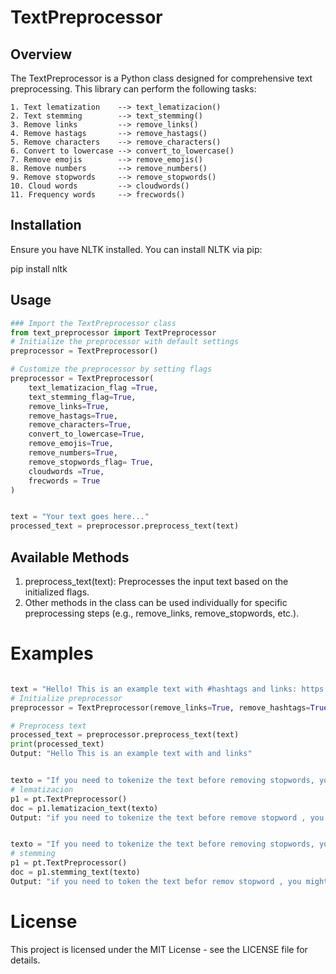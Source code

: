 # TextPreprocessor

## Overview
The TextPreprocessor is a Python class designed for comprehensive text preprocessing.
This library can perform the following tasks:
```
1. Text lematization    --> text_lematizacion()
2. Text stemming        --> text_stemming()
3. Remove links         --> remove_links()
4. Remove hastags       --> remove_hastags()
5. Remove characters    --> remove_characters()
6. Convert to lowercase --> convert_to_lowercase()
7. Remove emojis        --> remove_emojis()
8. Remove numbers       --> remove_numbers()
9. Remove stopwords     --> remove_stopwords()
10. Cloud words         --> cloudwords()
11. Frequency words     --> frecwords()
```

## Installation
Ensure you have NLTK installed. You can install NLTK via pip:

pip install nltk




## Usage
```python
### Import the TextPreprocessor class
from text_preprocessor import TextPreprocessor
# Initialize the preprocessor with default settings
preprocessor = TextPreprocessor()

# Customize the preprocessor by setting flags
preprocessor = TextPreprocessor(
    text_lematizacion_flag =True, 
    text_stemming_flag=True, 
    remove_links=True, 
    remove_hastags=True,
    remove_characters=True,
    convert_to_lowercase=True, 
    remove_emojis=True, 
    remove_numbers=True,
    remove_stopwords_flag= True, 
    cloudwords =True,
    frecwords = True
)


text = "Your text goes here..."
processed_text = preprocessor.preprocess_text(text)

```
## Available Methods
1. preprocess_text(text): Preprocesses the input text based on the initialized flags.
2. Other methods in the class can be used individually for specific preprocessing steps (e.g., remove_links, remove_stopwords, etc.).
# Examples
```python

text = "Hello! This is an example text with #hashtags and links: https://example.com"
# Initialize preprocessor
preprocessor = TextPreprocessor(remove_links=True, remove_hashtags=True)

# Preprocess text
processed_text = preprocessor.preprocess_text(text)
print(processed_text)
Output: "Hello This is an example text with and links"

```
```python

texto = "If you need to tokenize the text before removing stopwords, you might want to incorporate a tokenization function such as word_tokenize from NLTK."
# lematizacion
p1 = pt.TextPreprocessor()
doc = p1.lematizacion_text(texto)
Output: "if you need to tokenize the text before remove stopword , you might want to incorporate a tokenization function such as word_tokenize from NLTK ."

```
```python

texto = "If you need to tokenize the text before removing stopwords, you might want to incorporate a tokenization function such as word_tokenize from NLTK."
# stemming
p1 = pt.TextPreprocessor()
doc = p1.stemming_text(texto)
Output: "if you need to token the text befor remov stopword , you might want to incorpor a token function such as word_token from nltk ."
```
# License

This project is licensed under the MIT License - see the LICENSE file for details.



